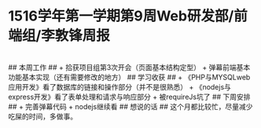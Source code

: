 # 1516学年第一学期第9周Web研发部/前端组/李敦锋周报 #
<br>
## 本周工作 ##
+	拾获项目组第3次开会（页面基本结构定型）
+	弹幕前端基本功能基本实现（还有需要修改的地方）
## 学习收获 ##
+	《PHP与MYSQLweb应用开发》看了数据库的链接和操作部分（并不是很熟悉）
+	《nodejs与express开发》看了表单处理和请求与响应部分
+	被requireJs坑了
## 下周安排 ##
+	完善弹幕代码
+	nodejs继续看
## 想说的话 ##
这个月都比较忙，尽量减少吃屎的时间，多做事。